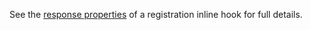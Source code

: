 See the [response properties](/docs/reference/registration-hook/#response-objects-that-you-send) of a registration inline hook for full details.

